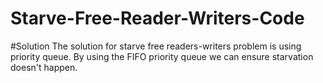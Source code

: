 # Starve-Free-Reader-Writers-Code
#Solution
The solution for starve free readers-writers problem is using priority queue. By using the FIFO priority queue we can ensure starvation doesn't happen.
